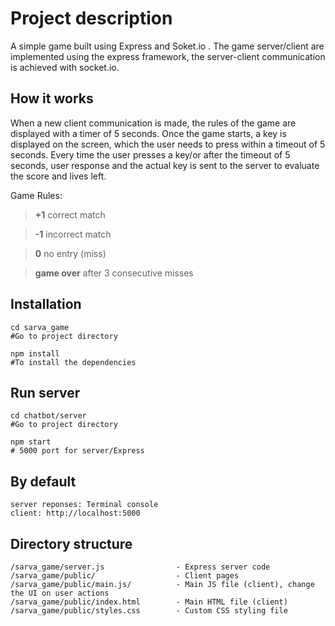 # Project description

A simple game built using Express and Soket.io .
The game server/client are implemented using the express framework, the server-client communication is achieved with socket.io.


## How it works

When a new client communication is made, the rules of the game are displayed with a timer of 5 seconds.
Once the game starts, a key is displayed on the screen, which the user needs to press within a timeout of 5 seconds.
Every time the user presses a key/or after the timeout of 5 seconds, user response and the actual key is sent to the server to evaluate the score and lives left.

Game Rules:
> **+1**  correct match

> **-1**  incorrect match

> **0**   no entry (miss)

> **game over**   after 3 consecutive misses


## Installation

```
cd sarva_game 
#Go to project directory

npm install 
#To install the dependencies
```


## Run server

```
cd chatbot/server
#Go to project directory 

npm start
# 5000 port for server/Express
```

## By default

```
server reponses: Terminal console
client: http://localhost:5000
```

## Directory structure

```
/sarva_game/server.js                - Express server code
/sarva_game/public/                  - Client pages
/sarva_game/public/main.js/          - Main JS file (client), change the UI on user actions
/sarva_game/public/index.html        - Main HTML file (client)
/sarva_game/public/styles.css        - Custom CSS styling file

```

